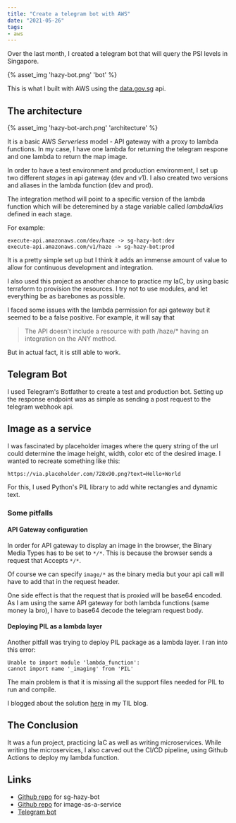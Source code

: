 ```yaml
---
title: "Create a telegram bot with AWS"
date: "2021-05-26"
tags:
- aws
---
```


Over the last month, I created a telegram bot that will query the PSI levels in Singapore.<!-- excerpt -->

{% asset_img 'hazy-bot.png' 'bot' %}

This is what I built with AWS using the [data.gov.sg](https://data.gov.sg/developer) api.

## The architecture
{% asset_img 'hazy-bot-arch.png' 'architecture' %}

It is a basic AWS *Serverless* model - API gateway with a proxy to lambda functions. In my case, I have one lambda for returning the telegram respone and one lambda to return the map image. 

In order to have a test environment and production environment, I set up two different *stages* in api gateway (dev and v1). I also created two versions and aliases in the lambda function (dev and prod).

The integration method will point to a specific version of the lambda function which will be deteremined by a stage variable called *lambdaAlias* defined in each stage.

For example: 
```
execute-api.amazonaws.com/dev/haze -> sg-hazy-bot:dev
execute-api.amazonaws.com/v1/haze -> sg-hazy-bot:prod
```

It is a pretty simple set up but I think it adds an immense amount of value to allow for continuous development and integration.

I also used this project as another chance to practice my IaC, by using basic terraform to provision the resources. I try not to use modules, and let everything be as barebones as possible. 

I faced some issues with the lambda permission for api gateway but it seemed to be a false positive. For example, it will say that

> The API doesn’t include a resource with path /haze/* having an integration on the ANY method.

But in actual fact, it is still able to work.

## Telegram Bot
I used Telegram's Botfather to create a test and production bot. Setting up the response endpoint was as simple as sending a post request to the telegram webhook api. 

## Image as a service
I was fascinated by placeholder images where the query string of the url could determine the image height, width, color etc of the desired image. I wanted to recreate something like this: 

```
https://via.placeholder.com/728x90.png?text=Hello+World
```

For this, I used Python's PIL library to add white rectangles and dynamic text.

### Some pitfalls
#### API Gateway configuration
In order for API gateway to display an image in the browser, the Binary Media Types has to be set to `*/*`. This is because the browser sends a request that Accepts `*/*`. 

Of course we can specify `image/*` as the binary media but your api call will have to add that in the request header.

One side effect is that the request that is proxied will be base64 encoded. As I am using the same API gateway for both lambda functions (same money la bro), I have to base64 decode the telegram request body.

#### Deploying PIL as a lambda layer
Another pitfall was trying to deploy PIL package as a lambda layer. I ran into this error: 

```
Unable to import module 'lambda_function': 
cannot import name '_imaging' from 'PIL'
```

The main problem is that it is missing all the support files needed for PIL to run and compile.

I blogged about the solution [here](https://todayrylearn.netlify.app/posts/deploying-PIL-to-lambda) in my TIL blog.

## The Conclusion
It was a fun project, practicing IaC as well as writing microservices. While writing the microservices, I also carved out the CI/CD pipeline, using Github Actions to deploy my lambda function. 

## Links
- [Github repo](https://github.com/kohrongying/sg-hazy-bot) for sg-hazy-bot
- [Github repo](https://github.com/kohrongying/turtmap) for image-as-a-service
- [Telegram bot](https://telegram.me/SgHazyBot)